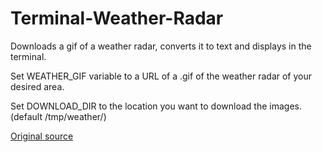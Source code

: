 # Terminal-Weather-Radar

Downloads a gif of a weather radar, converts it to text and displays in the terminal.

Set WEATHER_GIF variable to a URL of a .gif of the weather radar of your desired area.

Set DOWNLOAD_DIR to the location you want to download the images. (default /tmp/weather/)

[Original source](https://www.reddit.com/r/linux/comments/32l5kv/i_created_an_ascii_weather_radar_script_for/)

